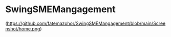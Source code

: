 # SwingSMEMangagement
(https://github.com/fatemazohor/SwingSMEMangagement/blob/main/Screenshot/home.png)
